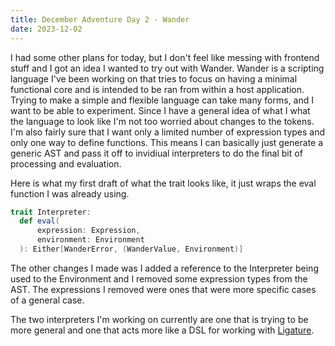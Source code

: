```yaml
---
title: December Adventure Day 2 - Wander
date: 2023-12-02
---
```


I had some other plans for today, but I don't feel like messing with frontend stuff and I got an idea I wanted to try out with Wander.
Wander is a scripting language I've been working on that tries to focus on having a minimal functional core and is intended to be ran from within a host application.
Trying to make a simple and flexible language can take many forms, and I want to be able to experiment.
Since I have a general idea of what I what the language to look like I'm not too worried about changes to the tokens.
I'm also fairly sure that I want only a limited number of expression types and only one way to define functions.
This means I can basically just generate a generic AST and pass it off to invidiual interpreters to do the final bit of processing and evaluation.

Here is what my first draft of what the trait looks like, it just wraps the eval function I was already using.

```scala
trait Interpreter:
  def eval(
      expression: Expression,
      environment: Environment
  ): Either[WanderError, (WanderValue, Environment)]
```

The other changes I made was I added a reference to the Interpreter being used to the Environment and I removed some expression types from the AST.
The expressions I removed were ones that were more specific cases of a general case.

The two interpreters I'm working on currently are one that is trying to be more general and one that acts more like a DSL for working with [Ligature](https://ligature.dev).
